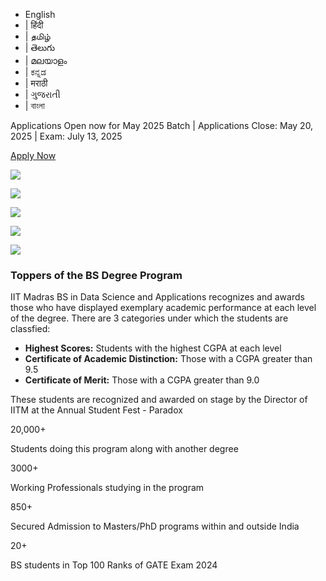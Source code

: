 * English
* | हिंदी
* | தமிழ்
* | తెలుగు
* | മലയാളം
* | ಕನ್ನಡ
* | मराठी
* | ગુજરાતી
* | বাংলা






Applications Open now for May 2025 Batch | Applications Close: May 20, 2025 | Exam: July 13, 2025

[Apply Now](https://ds.study.iitm.ac.in/auth/login?apply_qualifier=true)







![](/static/images/BSToppers-02.jpg)

![](/static/images/Topper-01.jpg)

![](/static/images/academic-excellence-awardees-2024-1.jpg)

![](/static/images/academic-excellence-awardees-2024-2.jpg)

![](/static/images/academic-excellence-awardees-2024-3.jpg)

### Toppers of the BS Degree Program

IIT Madras BS in Data Science and Applications recognizes and awards those who have displayed exemplary
academic performance at each level of the degree.
There are 3 categories under which the students are classfied:

* **Highest Scores:**
  Students with the highest CGPA at each level
* **Certificate of Academic Distinction:**
  Those with a CGPA greater than 9.5
* **Certificate of Merit:**
  Those with a CGPA greater than 9.0

These students are recognized and awarded on stage by the Director of IITM at the Annual Student Fest -
Paradox

20,000+

Students doing this program along with
another degree

3000+

Working Professionals studying in the
program

850+

Secured Admission to Masters/PhD programs
within and outside India

20+

BS students in Top 100 Ranks of GATE Exam
2024